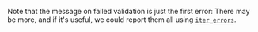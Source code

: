 Note that the message on failed validation is just the first error: There may be more, and if it's useful, we could report them all using [`iter_errors`](https://python-jsonschema.readthedocs.io/en/stable/api/jsonschema/protocols/#jsonschema.protocols.Validator.iter_errors).
